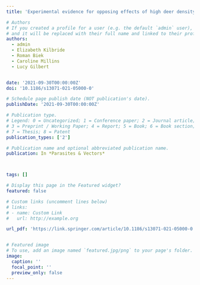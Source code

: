 ```yaml
---
title: 'Experimental evidence for opposing effects of high deer density on tick-borne pathogen prevalence and hazard'

# Authors
# If you created a profile for a user (e.g. the default `admin` user), write the username (folder name) here
# and it will be replaced with their full name and linked to their profile.
authors:
  - admin
  - Elizabeth Kilbride
  - Roman Biek
  - Caroline Millins
  - Lucy Gilbert


date: '2021-09-30T00:00:00Z'
doi: '10.1186/s13071-021-05000-0'

# Schedule page publish date (NOT publication's date).
publishDate: '2021-09-30T00:00:00Z'

# Publication type.
# Legend: 0 = Uncategorized; 1 = Conference paper; 2 = Journal article;
# 3 = Preprint / Working Paper; 4 = Report; 5 = Book; 6 = Book section;
# 7 = Thesis; 8 = Patent
publication_types: ['2']

# Publication name and optional abbreviated publication name.
publication: In *Parasites & Vectors*



tags: []

# Display this page in the Featured widget?
featured: false

# Custom links (uncomment lines below)
# links:
# - name: Custom Link
#   url: http://example.org

url_pdf: 'https://link.springer.com/article/10.1186/s13071-021-05000-0'


# Featured image
# To use, add an image named `featured.jpg/png` to your page's folder.
image:
  caption: ''
  focal_point: ''
  preview_only: false
---
```

